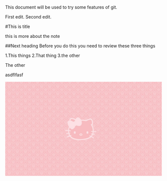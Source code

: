 This document will be used to try some features of git.

First edit.
Second edit.

#This is title

this is more about the note

##Next heading
Before you do this you need to review these three things

1.This things
2.That thing
3.the other

The other

asdflfasf

![HK](https://github.com/kaiyuean/learngit/blob/master/resources/hello-kitty-wallpapers-for-mac.jpg "Hello Kitty")
